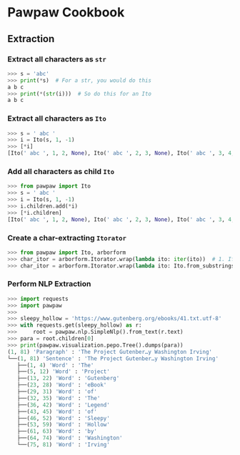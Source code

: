 # Pawpaw Cookbook

## Extraction

### Extract all characters as ``str`` 

```python
>>> s = 'abc'
>>> print(*s)  # For a str, you would do this
a b c
>>> print(*(str(i)))  # So do this for an Ito
a b c
```

### Extract all characters as ``Ito``

```python
>>> s = ' abc '
>>> i = Ito(s, 1, -1)
>>> [*i]
[Ito(' abc ', 1, 2, None), Ito(' abc ', 2, 3, None), Ito(' abc ', 3, 4, None)]
```

### Add all characters as child ``Ito``

```python
>>> from pawpaw import Ito
>>> s = ' abc '
>>> i = Ito(s, 1, -1)
>>> i.children.add(*i)
>>> [*i.children]
[Ito(' abc ', 1, 2, None), Ito(' abc ', 2, 3, None), Ito(' abc ', 3, 4, None)]
```

### Create a char-extracting ``Itorator``

```python
>>> from pawpaw import Ito, arborform
>>> char_itor = arborform.Itorator.wrap(lambda ito: iter(ito))  # 1. If you don't need a desc
>>> char_itor = arborform.Itorator.wrap(lambda ito: Ito.from_substrings(s, *ito, desc='char'))  # 2. If you need a desc
```

### Perform NLP Extraction
```python
>>> import requests
>>> import pawpaw
>>>
>>> sleepy_hollow = 'https://www.gutenberg.org/ebooks/41.txt.utf-8'
>>> with requests.get(sleepy_hollow) as r:
>>>     root = pawpaw.nlp.SimpleNlp().from_text(r.text)
>>> para = root.children[0]
>>> print(pawpaw.visualization.pepo.Tree().dumps(para))
(1, 81) 'Paragraph' : 'The Project Gutenber…y Washington Irving'
└──(1, 81) 'Sentence' : 'The Project Gutenber…y Washington Irving'
   ├──(1, 4) 'Word' : 'The'
   ├──(5, 12) 'Word' : 'Project'
   ├──(13, 22) 'Word' : 'Gutenberg'
   ├──(23, 28) 'Word' : 'eBook'
   ├──(29, 31) 'Word' : 'of'
   ├──(32, 35) 'Word' : 'The'
   ├──(36, 42) 'Word' : 'Legend'
   ├──(43, 45) 'Word' : 'of'
   ├──(46, 52) 'Word' : 'Sleepy'
   ├──(53, 59) 'Word' : 'Hollow'
   ├──(61, 63) 'Word' : 'by'
   ├──(64, 74) 'Word' : 'Washington'
   └──(75, 81) 'Word' : 'Irving'
```
